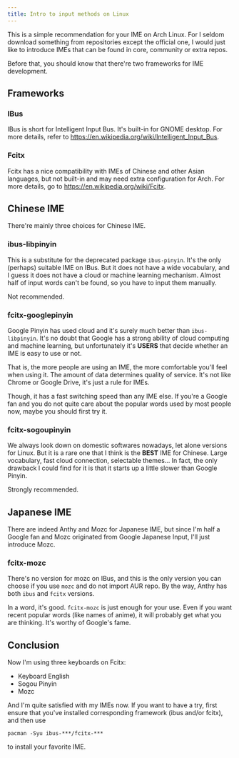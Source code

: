 ```yaml
---
title: Intro to input methods on Linux
---
```


This is a simple recommendation for your IME on Arch Linux. For I seldom download something from repositories except the official one, I would just like to introduce IMEs that can be found in core, community or extra repos.

Before that, you should know that there're two frameworks for IME development.

## Frameworks

### IBus

IBus is short for Intelligent Input Bus. It's built-in for GNOME desktop. For more details, refer to https://en.wikipedia.org/wiki/Intelligent_Input_Bus.

### Fcitx

Fcitx has a nice compatibility with IMEs of Chinese and other Asian languages, but not built-in and may need extra configuration for Arch. For more details, go to https://en.wikipedia.org/wiki/Fcitx.

## Chinese IME

There're mainly three choices for Chinese IME.

### ibus-libpinyin

This is a substitute for the deprecated package `ibus-pinyin`. It's the only (perhaps) suitable IME on IBus. But it does not have a wide vocabulary, and I guess it does not have a cloud or machine learning mechanism. Almost half of input words can't be found, so you have to input them manually.

Not recommended.

### fcitx-googlepinyin

Google Pinyin has used cloud and it's surely much better than `ibus-libpinyin`. It's no doubt that Google has a strong ability of cloud computing and machine learning, but unfortunately it's **USERS** that decide whether an IME is easy to use or not.

That is, the more people are using an IME, the more comfortable you'll feel when using it. The amount of data determines quality of service. It's not like Chrome or Google Drive, it's just a rule for IMEs.

Though, it has a fast switching speed than any IME else. If you're a Google fan and you do not quite care about the popular words used by most people now, maybe you should first try it.

### fcitx-sogoupinyin

We always look down on domestic softwares nowadays, let alone versions for Linux. But it is a rare one that I think is the **BEST** IME for Chinese. Large vocabulary, fast cloud connection, selectable themes... In fact, the only drawback I could find for it is that it starts up a little slower than Google Pinyin.

Strongly recommended.

## Japanese IME

There are indeed Anthy and Mozc for Japanese IME, but since I'm half a Google fan and Mozc originated from Google Japanese Input, I'll just introduce Mozc.

### fcitx-mozc

There's no version for mozc on IBus, and this is the only version you can choose if you use `mozc` and do not import AUR repo. By the way, Anthy has both `ibus` and `fcitx` versions.

In a word, it's good. `fcitx-mozc` is just enough for your use. Even if you want recent popular words (like names of anime), it will probably get what you are thinking. It's worthy of Google's fame.

## Conclusion

Now I'm using three keyboards on Fcitx:

- Keyboard English
- Sogou Pinyin
- Mozc

And I'm quite satisfied with my IMEs now. If you want to have a try, first ensure that you've installed corresponding framework (ibus and/or fcitx), and then use

```shell
pacman -Syu ibus-***/fcitx-***
```

to install your favorite IME.
